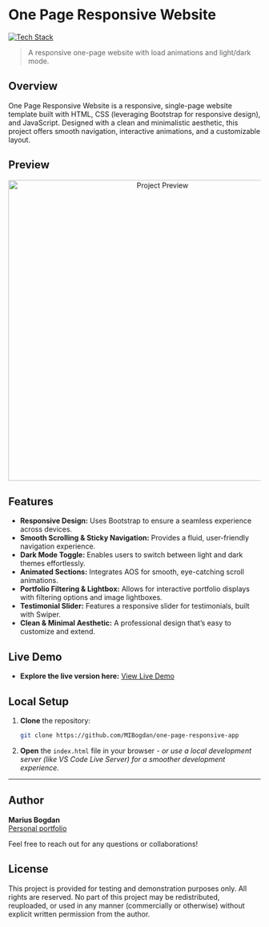 # One Page Responsive Website


[![Tech Stack](https://img.shields.io/badge/Tech%20Stack-HTML%20%7C%20CSS%20%7C%20JS-black?style=flat-square)](#)


> A responsive one-page website with load animations and light/dark mode.

## Overview
One Page Responsive Website is a responsive, single-page website template built with HTML, CSS (leveraging Bootstrap for responsive design), and JavaScript. Designed with a clean and minimalistic aesthetic, this project offers smooth navigation, interactive animations, and a customizable layout.

## Preview

<p align="center">
  <img src="preview.png" alt="Project Preview" width="600">
</p>

## Features
- **Responsive Design:** Uses Bootstrap to ensure a seamless experience across devices.
- **Smooth Scrolling & Sticky Navigation:** Provides a fluid, user-friendly navigation experience.
- **Dark Mode Toggle:** Enables users to switch between light and dark themes effortlessly.
- **Animated Sections:** Integrates AOS for smooth, eye-catching scroll animations.
- **Portfolio Filtering & Lightbox:** Allows for interactive portfolio displays with filtering options and image lightboxes.
- **Testimonial Slider:** Features a responsive slider for testimonials, built with Swiper.
- **Clean & Minimal Aesthetic:** A professional design that’s easy to customize and extend.


## Live Demo
- **Explore the live version here:** [View Live Demo](https://marius-bogdan.com/projects/one-page-responsive-app/)

## Local Setup
1. **Clone** the repository:
   ```bash
   git clone https://github.com/MIBogdan/one-page-responsive-app
   ```
2. **Open** the `index.html` file in your browser
   *- or use a local development server (like VS Code Live Server) for a smoother development experience.*


---

## Author
**Marius Bogdan**  
[Personal portfolio](https://marius-bogdan.com/)

Feel free to reach out for any questions or collaborations!

## License

This project is provided for testing and demonstration purposes only. All rights are reserved. No part of this project may be redistributed, reuploaded, or used in any manner (commercially or otherwise) without explicit written permission from the author.

